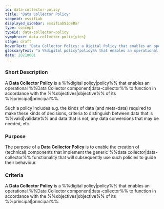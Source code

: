 ```yaml
---
id: data-collector-policy
title: "Data Collector Policy"
scopeid: essifLab
displayed_sidebar: essifLabSideBar
type: concept
typeid: data-collector-policy
symphrase: data-collector-polic{yies}
stage: draft
hoverText: "Data Collector Policy: a Digital Policy that enables an operational Data Collector component to function in accordance with the Objectives of its Principal"
glossaryText: "a %%digital policy^policy%% that enables an operational %%data collector^data-collector%% component to function in accordance with the %%objectives^objective%% of its %%principal^principal%%."
date: 20210601
---
```


### Short Description
A **Data Collector Policy** is a %%digital policy|policy%% that enables an operational %%Data Collector component|data-collector%% to function in accordance with the %%objectives|objective%% of its %%principal|principal%%.

Such a policy includes e.g. the kinds of data (and meta-data) required to make these kinds of decisions, criteria to distinguish between data that is %%valid|validate%% and data that is not, any data conversions that may be needed, etc.

### Purpose
The purpose of a **Data Collector Policy** is to enable the creation of (technical) components that implement the generic %%data collector|data-collector%% functionality that will subsequently use such policies to guide their behaviour.

### Criteria
A **Data Collector Policy** is a %%digital policy|policy%% that enables an operational %%Data Collector component|data-collector%% to function in accordance with the %%objectives|objective%% of its %%principal|principal%%.
